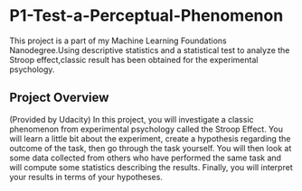 # P1-Test-a-Perceptual-Phenomenon
This project is a part of my Machine Learning Foundations Nanodegree.Using descriptive statistics and a statistical test to analyze the Stroop effect,classic result has been obtained for the experimental psychology.


## Project Overview
(Provided by Udacity)
In this project, you will investigate a classic phenomenon from experimental psychology called the Stroop Effect. You will learn a little bit about the experiment, create a hypothesis regarding the outcome of the task, then go through the task yourself. You will then look at some data collected from others who have performed the same task and will compute some statistics describing the results. Finally, you will interpret your results in terms of your hypotheses.
